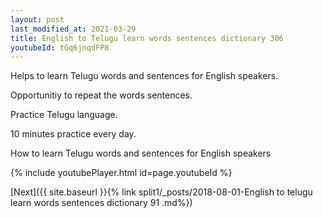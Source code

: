 ```yaml
---
layout: post
last_modified_at: 2021-03-29
title: English to Telugu learn words sentences dictionary 306 
youtubeId: tGq6jnqdFP8
---
```

 
 
Helps to learn Telugu words and sentences for English speakers.

Opportunitiy to repeat the words sentences. 

Practice Telugu language. 
 
10 minutes practice every day. 
 
How to learn Telugu words and sentences for English speakers 
 
{% include youtubePlayer.html id=page.youtubeId %}
 
 
[Next]({{ site.baseurl }}{% link  split1/_posts/2018-08-01-English to telugu learn words sentences dictionary 91 .md%})
 
